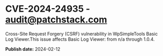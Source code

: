 # CVE-2024-24935 - audit@patchstack.com

Cross-Site Request Forgery (CSRF) vulnerability in WpSimpleTools Basic Log Viewer.This issue affects Basic Log Viewer: from n/a through 1.0.4.



**Publish date:** 2024-02-12
